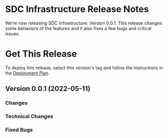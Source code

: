 # SDC Infrastructure Release Notes
We’re now releasing SDC Infrastructure: Version 0.0.1. This release changes some behaviors of the features and it also fixes a few bugs and critical issues.

# Get This Release
​To deploy this release, select this version's tag and follow the instructions in the [Deployment Plan](plans/deployment.md).

## Version 0.0.1 (2022-05-11)
### Changes

### Technical Changes

### Fixed Bugs

